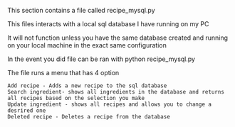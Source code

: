 This section contains a file called recipe_mysql.py

This files interacts with a local sql database I have running on my PC

It will not function unless you have the same database created and running on your local machine in the exact same configuration

In the event you did file can be ran with python recipe_mysql.py

The file runs a menu that has 4 option 

    Add recipe - Adds a new recipe to the sql database
    Search ingredient- shows all ingredients in the database and returns all recipes based on the selection you make
    Update ingredient - shows all recipes and allows you to change a desrired one
    Deleted recipe - Deletes a recipe from the database
